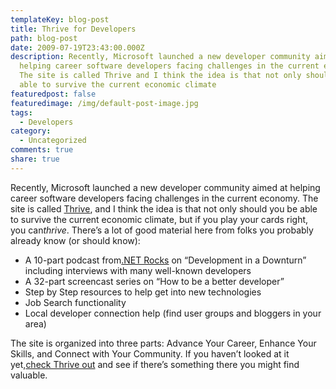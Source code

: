 ```yaml
---
templateKey: blog-post
title: Thrive for Developers
path: blog-post
date: 2009-07-19T23:43:00.000Z
description: Recently, Microsoft launched a new developer community aimed at
  helping career software developers facing challenges in the current economy.
  The site is called Thrive and I think the idea is that not only should you be
  able to survive the current economic climate
featuredpost: false
featuredimage: /img/default-post-image.jpg
tags:
  - Developers
category:
  - Uncategorized
comments: true
share: true
---
```

Recently, Microsoft launched a new developer community aimed at helping career software developers facing challenges in the current economy. The site is called [Thrive](http://www.msdnevents.com/thrivedev), and I think the idea is that not only should you be able to survive the current economic climate, but if you play your cards right, you can*thrive*. There’s a lot of good material here from folks you probably already know (or should know):

* A 10-part podcast from[.NET Rocks](http://dotnetrocks.com/) on “Development in a Downturn” including interviews with many well-known developers
* A 32-part screencast series on “How to be a better developer”
* Step by Step resources to help get into new technologies
* Job Search functionality
* Local developer connection help (find user groups and bloggers in your area)

The site is organized into three parts: Advance Your Career, Enhance Your Skills, and Connect with Your Community. If you haven’t looked at it yet,[check Thrive out](http://www.microsoft.com/click/thrivedev/default.aspx) and see if there’s something there you might find valuable.